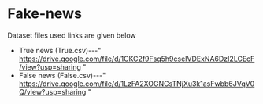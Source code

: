 # Fake-news   
Dataset files used links are given below
* True news (True.csv)---" https://drive.google.com/file/d/1CKC2f9Fsq5h9cseIVDExNA6DzI2LCEcF/view?usp=sharing " 
* False news (False.csv)---" https://drive.google.com/file/d/1LzFA2XOGNCsTNjXu3k1asFwbb6JVqV0Q/view?usp=sharing " 
